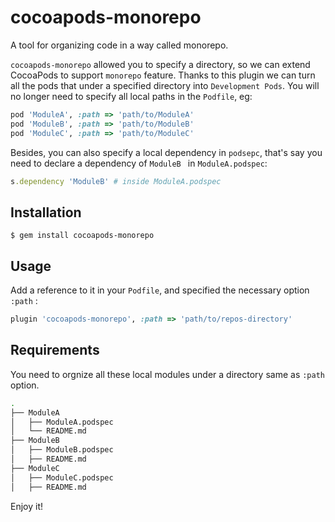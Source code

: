 # cocoapods-monorepo

A tool for organizing code in a way called monorepo.

`cocoapods-monorepo` allowed you to specify a directory, so we can extend CocoaPods to support `monorepo` feature. Thanks to this plugin we can turn all the pods that under a specified directory into `Development Pods`. You will no longer need to specify all local paths in the `Podfile`, eg:

```ruby
pod 'ModuleA', :path => 'path/to/ModuleA'
pod 'ModuleB', :path => 'path/to/ModuleB'
pod 'ModuleC', :path => 'path/to/ModuleC'
```

Besides, you can also specify a local dependency in `podsepc`, that's say you need to declare a dependency of `ModuleB `  in `ModuleA.podspec`: 

```ruby
s.dependency 'ModuleB' # inside ModuleA.podspec
```

## Installation

    $ gem install cocoapods-monorepo

## Usage

Add a reference to it in your `Podfile`, and specified the necessary option `:path` : 

```ruby
plugin 'cocoapods-monorepo', :path => 'path/to/repos-directory'
```

## Requirements

You need to orgnize all these local modules under a directory same as `:path` option.

```bash
.
├── ModuleA
│   ├── ModuleA.podspec
│   └── README.md
├── ModuleB
│   ├── ModuleB.podspec
│   ├── README.md
├── ModuleC
│   ├── ModuleC.podspec
│   ├── README.md
```

Enjoy it!

